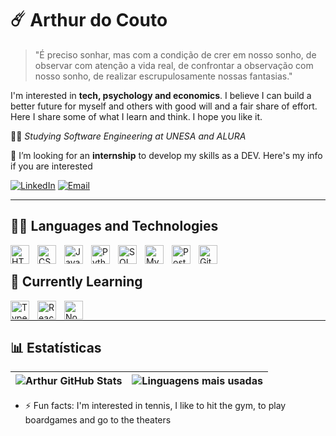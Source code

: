 # ☄️ Arthur do Couto
> "É preciso sonhar, mas com a condição de crer em nosso sonho, de observar com atenção a vida real, de confrontar a observação com nosso sonho, de realizar escrupulosamente nossas fantasias."

I'm interested in **tech, psychology and economics**. I believe I can build a better future for myself and others with good will and a fair share of effort. 
Here I share some of what I learn and think. I hope you like it.

👨‍🎓 *Studying Software Engineering at UNESA and ALURA*

🔭 I’m looking for an **internship** to develop my skills as a DEV. Here's my info if you are interested

[![LinkedIn](https://img.shields.io/badge/-LinkedIn-0A66C2?style=for-the-badge&logo=linkedin&logoColor=white)](https://www.linkedin.com/in/arthurdocouto/)
[![Email](https://img.shields.io/badge/-Email-D14836?style=for-the-badge&logo=gmail&logoColor=white)](mailto:arthurdcdp@gmail.com)

---
<div>
  
## 🐱‍💻 Languages and Technologies
  
<img align="left" alt="HTML" title="HTML" width="30px" style="padding-right: 10px;" src="https://cdn.jsdelivr.net/gh/devicons/devicon@latest/icons/html5/html5-original.svg" />
<img align="left" alt="CSS" title="CSS" width="30px" style="padding-right: 10px;" src="https://cdn.jsdelivr.net/gh/devicons/devicon@latest/icons/css3/css3-original.svg" />
<img align="left" alt="JavaScript" title="JavaScript" width="30px" style="padding-right: 10px;" src="https://cdn.jsdelivr.net/gh/devicons/devicon@latest/icons/javascript/javascript-original.svg" />
<img align="left" alt="Python" title="Python" width="30px" style="padding-right: 10px;" src="https://cdn.jsdelivr.net/gh/devicons/devicon@latest/icons/python/python-original.svg" />
<img align="left" alt="SQL" title="SQL" width="30px" style="padding-right: 10px;" src="https://cdn.jsdelivr.net/gh/devicons/devicon@latest/icons/azuresqldatabase/azuresqldatabase-original.svg" />
<img align="left" alt="MySQL" title="MySQL" width="30px" style="padding-right: 10px;" src="https://cdn.jsdelivr.net/gh/devicons/devicon@latest/icons/mysql/mysql-original.svg" />
<img align="left" alt="PostgreSQL" title="PostgreSQL" width="30px" style="padding-right: 10px;" src="https://cdn.jsdelivr.net/gh/devicons/devicon@latest/icons/postgresql/postgresql-original.svg" />
<img align="left" alt="Git" title="Git" width="30px" style="padding-right: 10px;" src="https://cdn.jsdelivr.net/gh/devicons/devicon@latest/icons/git/git-original.svg" />
</div>

<br/>

<div>
  
## 🌱 Currently Learning

<img align="left" alt="TypeScript" title="TypeScript" width="30px" style="padding-right: 10px;" src="https://cdn.jsdelivr.net/gh/devicons/devicon@latest/icons/typescript/typescript-original.svg" />
<img align="left" alt="React" title="React" width="30px" style="padding-right: 10px;" src="https://cdn.jsdelivr.net/gh/devicons/devicon@latest/icons/react/react-original.svg" />
<img align="left" alt="Node.js" title="Node.js" width="30px" style="padding-right: 10px;" src="https://cdn.jsdelivr.net/gh/devicons/devicon@latest/icons/nodejs/nodejs-original.svg" />
</div>

<br/>

---
## 📊 Estatísticas
| ![Arthur GitHub Stats](https://github-readme-stats.vercel.app/api?username=Arthur-Couto&show_icons=true&theme=vue&include_all_commits=true&locale=pt-br) | ![Linguagens mais usadas](https://github-readme-stats.vercel.app/api/top-langs/?username=Arthur-Couto&theme=vue&layout=compact&custom_title=Tecnologias&langs_count=9)
| --- | --- |



<!-- - 📚 About my reads **link to a blog repository** -->
- ⚡ Fun facts: I'm interested in tennis, I like to hit the gym, to play boardgames and go to the theaters
